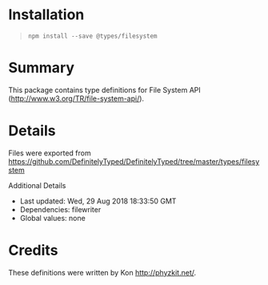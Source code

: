 # Installation
> `npm install --save @types/filesystem`

# Summary
This package contains type definitions for File System API (http://www.w3.org/TR/file-system-api/).

# Details
Files were exported from https://github.com/DefinitelyTyped/DefinitelyTyped/tree/master/types/filesystem

Additional Details
 * Last updated: Wed, 29 Aug 2018 18:33:50 GMT
 * Dependencies: filewriter
 * Global values: none

# Credits
These definitions were written by Kon <http://phyzkit.net/>.
